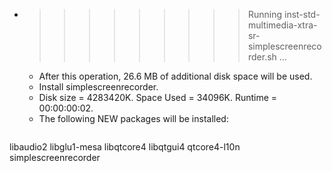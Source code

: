 * >>>>>>>>> Running inst-std-multimedia-xtra-sr-simplescreenrecorder.sh ...
  * After this operation, 26.6 MB of additional disk space will be used.
  * Install simplescreenrecorder.
  * Disk size = 4283420K. Space Used = 34096K. Runtime = 00:00:00:02.
  * The following NEW packages will be installed:
  ```bash
libaudio2 libglu1-mesa libqtcore4 libqtgui4 qtcore4-l10n
simplescreenrecorder
  ```
